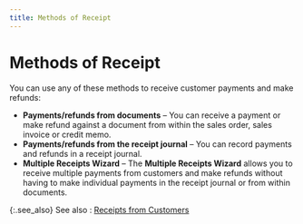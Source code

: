 ```yaml
---
title: Methods of Receipt
---
```


# Methods of Receipt


You can use any of these methods to receive customer payments and make refunds:

- **Payments/refunds from documents** – You can receive a payment or make refund against a document from within the sales order, sales invoice or credit memo.
- **Payments/refunds from the receipt journal** – You can record payments and refunds in a receipt journal.
- **Multiple Receipts Wizard** – The **Multiple Receipts Wizard** allows you to receive multiple payments from customers and make refunds without having to make individual payments in the receipt journal or from within documents.



{:.see_also}
See also
: [Receipts from Customers]({{site.acc_baseurl}}/customer-receipts-and-refunds/receipts_from_customers.html)
